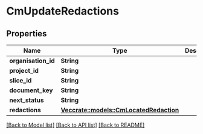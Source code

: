 # CmUpdateRedactions

## Properties

Name | Type | Description | Notes
------------ | ------------- | ------------- | -------------
**organisation_id** | **String** |  | 
**project_id** | **String** |  | 
**slice_id** | **String** |  | 
**document_key** | **String** |  | 
**next_status** | **String** |  | 
**redactions** | [**Vec<crate::models::CmLocatedRedaction>**](CMLocatedRedaction.md) |  | 

[[Back to Model list]](../README.md#documentation-for-models) [[Back to API list]](../README.md#documentation-for-api-endpoints) [[Back to README]](../README.md)


